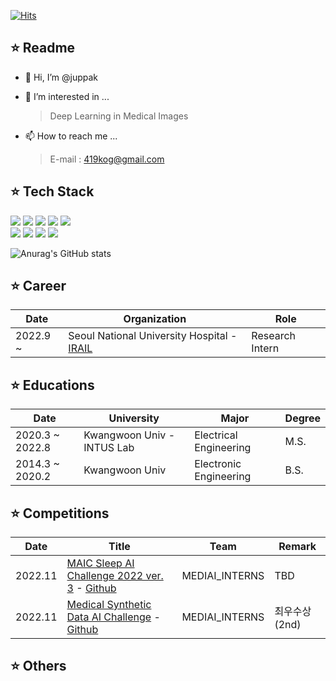 [![Hits](https://hits.seeyoufarm.com/api/count/incr/badge.svg?url=https%3A%2F%2Fgithub.com%2Fjuppak&count_bg=%2379C83D&title_bg=%23555555&icon=&icon_color=%23E7E7E7&title=hits&edge_flat=false)](https://hits.seeyoufarm.com)
## ⭐️ Readme
- 👋 Hi, I’m @juppak

- 👀 I’m interested in ...
    > Deep Learning in Medical Images </br>
      
<!-- - 🌱 I’m currently learning ...
- 💞️ I’m looking to collaborate on ... -->
- 📫 How to reach me ...
    > E-mail : 419kog@gmail.com

## ⭐️ Tech Stack
<img src="https://img.shields.io/badge/Python-3766AB?style=flat-square&logo=Python&logoColor=white"/></a>
<img src="https://img.shields.io/badge/PyTorch-EE4C2C?style=flat-square&logo=pytorch&logoColor=white"/></a>
<img src="https://img.shields.io/badge/Matlab-0B556A?style=flat-square&logo=matlab&logoColor=white"/></a>
<img src="https://img.shields.io/badge/Github-181717?style=flat-square&logo=Github&logoColor=white"/></a>
<img src="https://img.shields.io/badge/Linux-FCC624?style=flat-square&logo=linux&logoColor=white"/></a>
</br>
<img src="https://img.shields.io/badge/Jupyter-F37626?style=flat-square&logo=jupyter&logoColor=white"/></a>
<img src="https://img.shields.io/badge/VSCode-007ACC?style=flat-square&logo=Visual Studio Code&logoColor=white"/></a>
<img src="https://img.shields.io/badge/Docker-2496ED?style=flat-square&logo=docker&logoColor=white"/></a>
<img src="https://img.shields.io/badge/Notion-000000?style=flat-square&logo=notion&logoColor=white"/></a>

![Anurag's GitHub stats](https://github-readme-stats.vercel.app/api?username=juppak&show_icons=true&theme=cobalt)

## ⭐️ Career
Date | Organization | Role 
---- | ---- | ----
2022.9 ~ | Seoul National University Hospital - [IRAIL](http://irail.snu.ac.kr/) | Research Intern 

## ⭐️ Educations

Date | University | Major | Degree 
---- | ---- | ---- | ---- 
2020.3 ~ 2022.8 | Kwangwoon Univ - INTUS Lab | Electrical Engineering | M.S.
2014.3 ~ 2020.2 | Kwangwoon Univ | Electronic Engineering | B.S.

## ⭐️ Competitions

Date | Title | Team | Remark
---- | ---- | ---- | ----
2022.11 | [MAIC Sleep AI Challenge 2022 ver. 3](https://maic.or.kr/competitions/20/infomation) - [Github](https://github.com/seoulsky-field/sleep_ai_challenge_ver3) | MEDIAI_INTERNS | TBD
2022.11 | [Medical Synthetic Data AI Challenge](https://urbandatathon.com/hackathon/scheduleDetail/1000) - [Github](https://github.com/seoulsky-field/Medical_Synthetic_Data_AI_Challenge) | MEDIAI_INTERNS | 최우수상(2nd)

## ⭐️ Others

<!---
juppak/juppak is a ✨ special ✨ repository because its `README.md` (this file) appears on your GitHub profile.
You can click the Preview link to take a look at your changes.
--->
